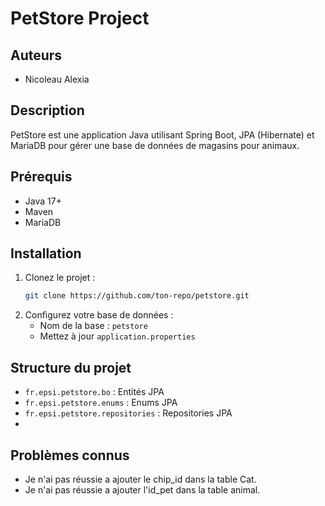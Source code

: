 # PetStore Project

## Auteurs
- Nicoleau Alexia

## Description
PetStore est une application Java utilisant Spring Boot, JPA (Hibernate) et MariaDB pour gérer une base de données de magasins pour animaux.

## Prérequis
- Java 17+
- Maven
- MariaDB

## Installation
1. Clonez le projet :
   ```sh
   git clone https://github.com/ton-repo/petstore.git
   ```
2. Configurez votre base de données :
    - Nom de la base : `petstore`
    - Mettez à jour `application.properties` 


## Structure du projet
- `fr.epsi.petstore.bo` : Entités JPA
- `fr.epsi.petstore.enums` : Enums JPA
- `fr.epsi.petstore.repositories` : Repositories JPA
- 
## Problèmes connus
- Je n'ai pas réussie a ajouter le chip_id dans la table Cat.
- Je n'ai pas réussie a ajouter l'id_pet dans la table animal.




